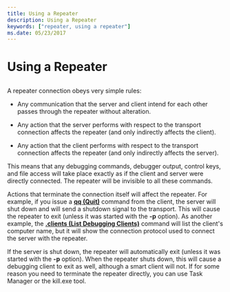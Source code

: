 ```yaml
---
title: Using a Repeater
description: Using a Repeater
keywords: ["repeater, using a repeater"]
ms.date: 05/23/2017
---
```


# Using a Repeater


## <span id="ddk_using_a_repeater_dbg"></span><span id="DDK_USING_A_REPEATER_DBG"></span>


A repeater connection obeys very simple rules:

-   Any communication that the server and client intend for each other passes through the repeater without alteration.

-   Any action that the server performs with respect to the transport connection affects the repeater (and only indirectly affects the client).

-   Any action that the client performs with respect to the transport connection affects the repeater (and only indirectly affects the server).

This means that any debugging commands, debugger output, control keys, and file access will take place exactly as if the client and server were directly connected. The repeater will be invisible to all these commands.

Actions that terminate the connection itself will affect the repeater. For example, if you issue a [**qq (Quit)**](../debuggercmds/q--qq--quit-.md) command from the client, the server will shut down and will send a shutdown signal to the transport. This will cause the repeater to exit (unless it was started with the **-p** option). As another example, the [**.clients (List Debugging Clients)**](../debuggercmds/-clients--list-debugging-clients-.md) command will list the client's computer name, but it will show the connection protocol used to connect the server with the repeater.

If the server is shut down, the repeater will automatically exit (unless it was started with the **-p** option). When the repeater shuts down, this will cause a debugging client to exit as well, although a smart client will not. If for some reason you need to terminate the repeater directly, you can use Task Manager or the kill.exe tool.

 

 